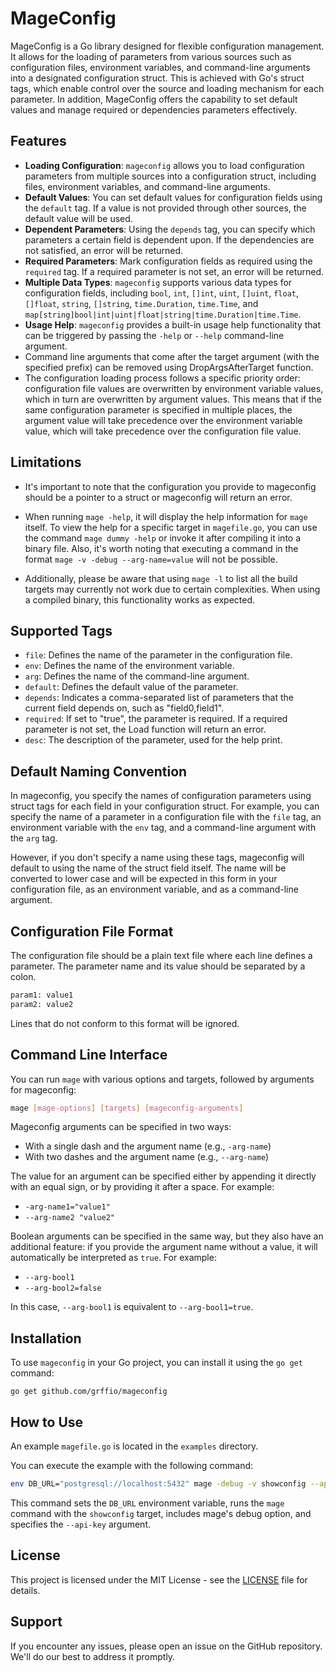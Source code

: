 # MageConfig

MageConfig is a Go library designed for flexible configuration management. It allows for the loading of parameters from various sources such as configuration files, environment variables, and command-line arguments into a designated configuration struct. This is achieved with Go's struct tags, which enable control over the source and loading mechanism for each parameter. In addition, MageConfig offers the capability to set default values and manage required or dependencies parameters effectively.

## Features

- **Loading Configuration**: `mageconfig` allows you to load configuration parameters from multiple sources into a configuration struct, including files, environment variables, and command-line arguments.
- **Default Values**: You can set default values for configuration fields using the `default` tag. If a value is not provided through other sources, the default value will be used.
- **Dependent Parameters**: Using the `depends` tag, you can specify which parameters a certain field is dependent upon. If the dependencies are not satisfied, an error will be returned.
- **Required Parameters**: Mark configuration fields as required using the `required` tag. If a required parameter is not set, an error will be returned.
- **Multiple Data Types**: `mageconfig` supports various data types for configuration fields, including `bool`, `int`, `[]int`, `uint`, `[]uint`, `float`, `[]float`, `string`, `[]string`, `time.Duration`, `time.Time`, and `map[string]bool|int|uint|float|string|time.Duration|time.Time`.
- **Usage Help**: `mageconfig` provides a built-in usage help functionality that can be triggered by passing the `-help` or `--help` command-line argument.
- Command line arguments that come after the target argument (with the specified prefix) can be removed using DropArgsAfterTarget function.
- The configuration loading process follows a specific priority order: configuration file values are overwritten by environment variable values, which in turn are overwritten by argument values. This means that if the same configuration parameter is specified in multiple places, the argument value will take precedence over the environment variable value, which will take precedence over the configuration file value.

## Limitations

- It's important to note that the configuration you provide to mageconfig should be a pointer to a struct or mageconfig will return an error.

- When running `mage -help`, it will display the help information for `mage` itself. To view the help for a specific target in `magefile.go`, you can use the command `mage dummy -help` or invoke it after compiling it into a binary file. Also, it's worth noting that executing a command in the format `mage -v -debug --arg-name=value` will not be possible.

- Additionally, please be aware that using `mage -l` to list all the build targets may currently not work due to certain complexities. When using a compiled binary, this functionality works as expected.

## Supported Tags

- `file`: Defines the name of the parameter in the configuration file.
- `env`: Defines the name of the environment variable.
- `arg`: Defines the name of the command-line argument.
- `default`: Defines the default value of the parameter.
- `depends`: Indicates a comma-separated list of parameters that the current field depends on, such as "field0,field1".
- `required`: If set to "true", the parameter is required. If a required parameter is not set, the Load function will return an error.
- `desc`: The description of the parameter, used for the help print.

## Default Naming Convention

In mageconfig, you specify the names of configuration parameters using struct tags for each field in your configuration struct. For example, you can specify the name of a parameter in a configuration file with the `file` tag, an environment variable with the `env` tag, and a command-line argument with the `arg` tag.

However, if you don't specify a name using these tags, mageconfig will default to using the name of the struct field itself. The name will be converted to lower case and will be expected in this form in your configuration file, as an environment variable, and as a command-line argument.

## Configuration File Format

The configuration file should be a plain text file where each line defines a parameter. The parameter name and its value should be separated by a colon.

```txt
param1: value1
param2: value2
```

Lines that do not conform to this format will be ignored.

## Command Line Interface
You can run `mage` with various options and targets, followed by arguments for mageconfig:

```bash
mage [mage-options] [targets] [mageconfig-arguments]
```

Mageconfig arguments can be specified in two ways:

- With a single dash and the argument name (e.g., `-arg-name`)
- With two dashes and the argument name (e.g., `--arg-name`)

The value for an argument can be specified either by appending it directly with an equal sign, or by providing it after a space. For example:

- `-arg-name1="value1"`
- `--arg-name2 "value2"`

Boolean arguments can be specified in the same way, but they also have an additional feature: if you provide the argument name without a value, it will automatically be interpreted as `true`. For example:

- `--arg-bool1`
- `--arg-bool2=false`

In this case, `--arg-bool1` is equivalent to `--arg-bool1=true`.

## Installation

To use `mageconfig` in your Go project, you can install it using the `go get` command:

```
go get github.com/grffio/mageconfig
```

## How to Use
An example `magefile.go` is located in the `examples` directory.

You can execute the example with the following command:

```bash
env DB_URL="postgresql://localhost:5432" mage -debug -v showconfig --api-key "abc123"
```

This command sets the `DB_URL` environment variable, runs the `mage` command with the `showconfig` target, includes mage's debug option, and specifies the `--api-key` argument.

## License

This project is licensed under the MIT License - see the [LICENSE](LICENSE) file for details.

## Support

If you encounter any issues, please open an issue on the GitHub repository. We'll do our best to address it promptly.